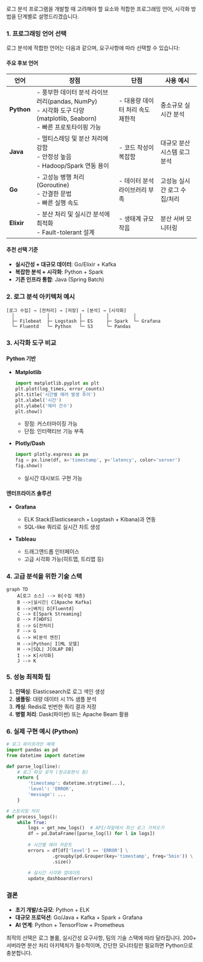 로그 분석 프로그램을 개발할 때 고려해야 할 요소와 적합한 프로그래밍 언어, 시각화 방법을 단계별로 설명드리겠습니다.

### 1. **프로그래밍 언어 선택**
로그 분석에 적합한 언어는 다음과 같으며, 요구사항에 따라 선택할 수 있습니다:

#### **주요 후보 언어**
| 언어       | 장점                                      | 단점                                  | 사용 예시                     |
|------------|-------------------------------------------|---------------------------------------|-------------------------------|
| **Python** | - 풍부한 데이터 분석 라이브러리(pandas, NumPy)<br>- 시각화 도구 다양(matplotlib, Seaborn)<br>- 빠른 프로토타이핑 가능 | - 대용량 데이터 처리 속도 제한적      | 중소규모 실시간 분석          |
| **Java**   | - 멀티스레딩 및 분산 처리에 강함<br>- 안정성 높음<br>- Hadoop/Spark 연동 용이 | - 코드 작성이 복잡함                 | 대규모 분산 시스템 로그 분석  |
| **Go**     | - 고성능 병행 처리(Goroutine)<br>- 간결한 문법<br>- 빠른 실행 속도 | - 데이터 분석 라이브러리 부족        | 고성능 실시간 로그 수집/처리  |
| **Elixir** | - 분산 처리 및 실시간 분석에 최적화<br>- Fault-tolerant 설계 | - 생태계 규모 작음                   | 분산 서버 모니터링           |

#### **추천 선택 기준**
- **실시간성 + 대규모 데이터**: Go/Elixir + Kafka
- **복잡한 분석 + 시각화**: Python + Spark
- **기존 인프라 통합**: Java (Spring Batch)

### 2. **로그 분석 아키텍처 예시**
```plaintext
[로그 수집] → [전처리] → [저장] → [분석] → [시각화]
  │            │           │         │         │
  ├─ Filebeat  ├─ Logstash ├─ ES     ├─ Spark  └─ Grafana
  └─ Fluentd   └─ Python   └─ S3     └─ Pandas
```

### 3. **시각화 도구 비교**
#### **Python 기반**
- **Matplotlib**
  ```python
  import matplotlib.pyplot as plt
  plt.plot(log_times, error_counts)
  plt.title('시간별 에러 발생 추이')
  plt.xlabel('시간')
  plt.ylabel('에러 건수')
  plt.show()
  ```
  - 장점: 커스터마이징 가능
  - 단점: 인터랙티브 기능 부족

- **Plotly/Dash**
  ```python
  import plotly.express as px
  fig = px.line(df, x='timestamp', y='latency', color='server')
  fig.show()
  ```
  - 실시간 대시보드 구현 가능

#### **엔터프라이즈 솔루션**
- **Grafana**
  - ELK Stack(Elasticsearch + Logstash + Kibana)과 연동
  - SQL-like 쿼리로 실시간 차트 생성

- **Tableau**
  - 드래그앤드롭 인터페이스
  - 고급 시각화 가능(히트맵, 트리맵 등)

### 4. **고급 분석을 위한 기술 스택**
```mermaid
graph TD
    A[로그 소스] --> B{수집 계층}
    B -->|실시간| C[Apache Kafka]
    B -->|배치| D[Fluentd]
    C --> E[Spark Streaming]
    D --> F[HDFS]
    E --> G[전처리]
    F --> G
    G --> H[분석 엔진]
    H -->|Python| I[ML 모델]
    H -->|SQL| J[OLAP DB]
    I --> K[시각화]
    J --> K
```

### 5. **성능 최적화 팁**
1. **인덱싱**: Elasticsearch로 로그 색인 생성
2. **샘플링**: 대량 데이터 시 1% 샘플 분석
3. **캐싱**: Redis로 빈번한 쿼리 결과 저장
4. **병렬 처리**: Dask(파이썬) 또는 Apache Beam 활용

### 6. **실제 구현 예시 (Python)**
```python
# 로그 파이프라인 예제
import pandas as pd
from datetime import datetime

def parse_log(line):
    # 로그 파싱 로직 (정규표현식 등)
    return {
        'timestamp': datetime.strptime(...),
        'level': 'ERROR',
        'message': ...
    }

# 스트리밍 처리
def process_logs():
    while True:
        logs = get_new_logs()  # API/파일에서 최신 로그 가져오기
        df = pd.DataFrame([parse_log(l) for l in logs])
        
        # 시간별 에러 카운트
        errors = df[df['level'] == 'ERROR'] \
                 .groupby(pd.Grouper(key='timestamp', freq='5min')) \
                 .size()
        
        # 실시간 시각화 업데이트
        update_dashboard(errors)
```

### 결론
- **초기 개발/소규모**: Python + ELK
- **대규모 프로덕션**: Go/Java + Kafka + Spark + Grafana
- **AI 연계**: Python + TensorFlow + Prometheus

최적의 선택은 로그 볼륨, 실시간성 요구사항, 팀의 기술 스택에 따라 달라집니다. 200+ 서버라면 분산 처리 아키텍처가 필수적이며, 간단한 모니터링만 필요하면 Python으로 충분합니다.